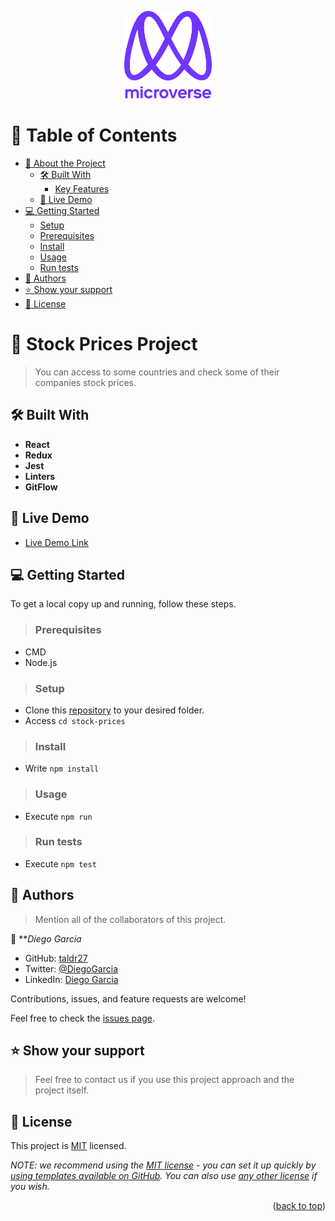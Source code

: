 <a name="readme-top"></a>

<div align="center">

  <img src="murple_logo.png" alt="logo" width="140"  height="auto" />
  <br/>


</div>

# 📗 Table of Contents

- [📖 About the Project](#about-project)
  - [🛠 Built With](#built-with)
    - [Key Features](#key-features)
  - [🚀 Live Demo](#live-demo)
- [💻 Getting Started](#getting-started)
  - [Setup](#setup)
  - [Prerequisites](#prerequisites)
  - [Install](#install)
  - [Usage](#usage)
  - [Run tests](#run-tests)
- [👥 Authors](#authors)
- [⭐️ Show your support](#support)
- [📝 License](#license)

<!-- PROJECT DESCRIPTION -->

# 📖 Stock Prices Project <a name="about-project"></a>

> You can access to some countries and check some of their companies stock prices.

## 🛠 Built With <a name="built-with"></a>


<!-- Features -->

- **React**
- **Redux**
- **Jest**
- **Linters**
- **GitFlow**

<!-- LIVE DEMO -->

## 🚀 Live Demo <a name="live-demo"></a>


- [Live Demo Link](https://fascinating-praline-d37c68.netlify.app)

<!-- GETTING STARTED -->

## 💻 Getting Started <a name="getting-started"></a>

To get a local copy up and running, follow these steps.

>### Prerequisites
 - CMD
 - Node.js
>### Setup

- Clone this [repository](git@github.com:taldr27/Stock-Prices.git) to your desired folder.
- Access `cd stock-prices`


>### Install

- Write `npm install`

>### Usage

- Execute `npm run`

>### Run tests

- Execute `npm test`

<!-- AUTHORS -->

## 👥 Authors <a name="authors"></a>

> Mention all of the collaborators of this project.

👤 ***Diego Garcia*

- GitHub: [taldr27](https://github.com/taldr27)
- Twitter: [@DiegoGarcia](https://twitter.com/taldr_27)
- LinkedIn: [Diego Garcia](https://www.linkedin.com/in/diegogarcial/)

Contributions, issues, and feature requests are welcome!

Feel free to check the [issues page](../../issues/).

<!-- SUPPORT -->

## ⭐️ Show your support <a name="support"></a>

> Feel free to contact us if you use this project approach and the project itself.

<!-- LICENSE -->

## 📝 License <a name="license"></a>

This project is [MIT](./LICENSE) licensed.

_NOTE: we recommend using the [MIT license](https://choosealicense.com/licenses/mit/) - you can set it up quickly by [using templates available on GitHub](https://docs.github.com/en/communities/setting-up-your-project-for-healthy-contributions/adding-a-license-to-a-repository). You can also use [any other license](https://choosealicense.com/licenses/) if you wish._

<p align="right">(<a href="#readme-top">back to top</a>)</p><a name="readme-top"></a>

